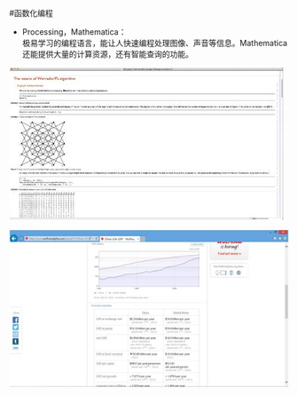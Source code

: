 #函数化编程
* Processing，Mathematica：  
极易学习的编程语言，能让人快速编程处理图像、声音等信息。Mathematica还能提供大量的计算资源，还有智能查询的功能。


![0](assets/digitized_tools/functional_programming/00.jpg)

![0](assets/digitized_tools/functional_programming/01.jpg)
